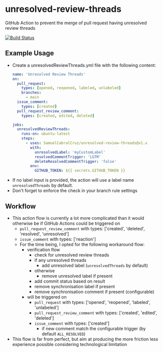 # unresolved-review-threads

GitHub Action to prevent the merge of pull request having unresolved review threads

[![Build Status](https://github.com/SamuelCabralCruz/unresolved-review-threads/workflows/CI%20-%20Pipeline/badge.svg)](https://github.com/SamuelCabralCruz/unresolved-review-threads/actions)

## Example Usage

- Create a unresolvedReviewThreads.yml file with the following content:
    ```yaml
    name: 'Unresolved Review Threads'
    on:
      pull_request:
        types: [opened, reopened, labeled, unlabeled]
        branches:
          - main
      issue_comment:
        types: [created]
      pull_request_review_comment:
        types: [created, edited, deleted]

    jobs:
      unresolvedReviewThreads:
        runs-on: ubuntu-latest
        steps:
          - uses: SamuelCabralCruz/unresolved-review-threads@v1.x
            with:
              unresolvedLabel: 'myCustomLabel'
              resolvedCommentTrigger: 'LGTM'
              deleteResolvedCommentTrigger: 'false'
            env:
              GITHUB_TOKEN: ${{ secrets.GITHUB_TOKEN }}
    ```
- If no label input is provided, the action will use a label name `unresolvedThreads` by default.
- Don't forget to enforce the check in your branch rule settings
  
## Workflow

- This action flow is currently a lot more complicated than it would otherwise be if GitHub Actions could be triggered on
  - `pull_request_review_comment` with types: ['created', 'deleted', 'resolved', 'unresolved']
  - `issue_comment` with types: ['reaction']
  - For the time being, I opted for the following workaround flow:
    - verification flow
      - check for unresolved review threads
      - if any unresolved threads
        - add unresolved label (`unresolvedThreads` by default)
      - otherwise
        - remove unresolved label if present
      - add commit status based on result
      - remove synchronisation label if present
      - remove synchronisation comment if present (configurable)
    - will be triggered on
      - `pull_request` with types: ['opened', 'reopened', 'labeled', 'unlabeled']
      - `pull_request_review_comment` with types: ['created', 'edited', 'deleted']
      - `issue_comment` with types: ['created']
        - if new comment match the configurable trigger (by default `ALL_RESOLVED`)
- This flow is far from perfect, but aim at producing the more friction less experience possible considering technological limitation
